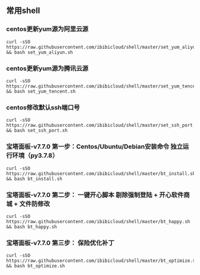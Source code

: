 ## 常用shell

### centos更新yum源为阿里云源
~~~
curl -sSO https://raw.githubusercontent.com/ibibicloud/shell/master/set_yum_aliyun.sh && bash set_yum_aliyun.sh
~~~

### centos更新yum源为腾讯云源
~~~
curl -sSO https://raw.githubusercontent.com/ibibicloud/shell/master/set_yum_tencent.sh && bash set_yum_tencent.sh
~~~

### centos修改默认ssh端口号
~~~
curl -sSO https://raw.githubusercontent.com/ibibicloud/shell/master/set_ssh_port.sh && bash set_ssh_port.sh
~~~

### 宝塔面板-v7.7.0 第一步：Centos/Ubuntu/Debian安装命令 独立运行环境（py3.7.8）
~~~
curl -sSO https://raw.githubusercontent.com/ibibicloud/shell/master/bt_install.sh && bash bt_install.sh
~~~

### 宝塔面板-v7.7.0 第二步： 一键开心脚本 剔除强制登陆 + 开心软件商城 + 文件防修改
~~~
curl -sSO https://raw.githubusercontent.com/ibibicloud/shell/master/bt_happy.sh && bash bt_happy.sh
~~~

### 宝塔面板-v7.7.0 第三步： 保险优化补丁
~~~
curl -sSO https://raw.githubusercontent.com/ibibicloud/shell/master/bt_optimize.sh && bash bt_optimize.sh
~~~